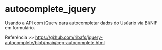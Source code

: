# autocomplete_jquery
Usando a API com jQuery para autocompletar dados do Usúario via BI/NIF em formulário.  

Referência >> 
https://github.com/ribafs/jquery-autocomplete/blob/main/cep-autocomplete.html
